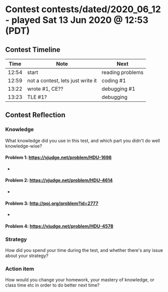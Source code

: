 # Contest contests/dated/2020_06_12 - played Sat 13 Jun 2020 @ 12:53 (PDT)

## Contest Timeline

| Time | Note | Next |
|----|----|----|
12:54 | start | reading problems
12:59 | not a contest, lets just write it | coding #1
13:22 | wrote #1, CE?? | debugging #1
13:23 | TLE #1? | debugging

## Contest Reflection

### Knowledge
What knowledge did you use in this test, and which part you didn't do well knowledge-wise?

#### Problem 1: https://vjudge.net/problem/HDU-1698

-

#### Problem 2: https://vjudge.net/problem/HDU-4614

-

#### Problem 3: http://poj.org/problem?id=2777

-

#### Problem 4: https://vjudge.net/problem/HDU-4578

### Strategy
How did you spend your time during the test, and whether there's any issue about your strategy?

### Action item
How would you change your homework, your mastery of knowledge, or class time etc in order to do better next time?
